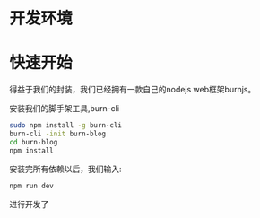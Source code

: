 开发环境
====



快速开始
=====
得益于我们的封装，我们已经拥有一款自己的nodejs web框架burnjs。

安装我们的脚手架工具,burn-cli

```bash
sudo npm install -g burn-cli
burn-cli -init burn-blog
cd burn-blog
npm install
```
安装完所有依赖以后，我们输入:
```bash
npm run dev
```
进行开发了